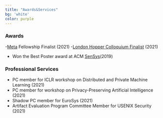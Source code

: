 ```yaml
---
title: "Awards&Services"
bg: 'white'
color: purple
---
```


### Awards
-[Meta](https://research.facebook.com/blog/2021/4/announcing-the-recipients-of-the-2021-facebook-fellowship-awards/) Fellowship Finalist (2021)
-[London Hopper Colloquium Finalist](https://www.ucl.ac.uk/computer-science/events/2021/dec/london-hopper-colloquium-2021) (2021)
-	Won the Best Poster award at ACM [SenSys](http://sensys.acm.org/2019/program/#poster)(2019)

### Professional Services
- PC member for ICLR workshop on Distributed and Private Machine Learning (2021)
- PC member for workshop on Privacy-Preserving Artificial Intelligence (2021)
- Shadow PC member for EuroSys (2021)
- Artifact Evaluation Program Committee Member for USENIX Security (2021)
